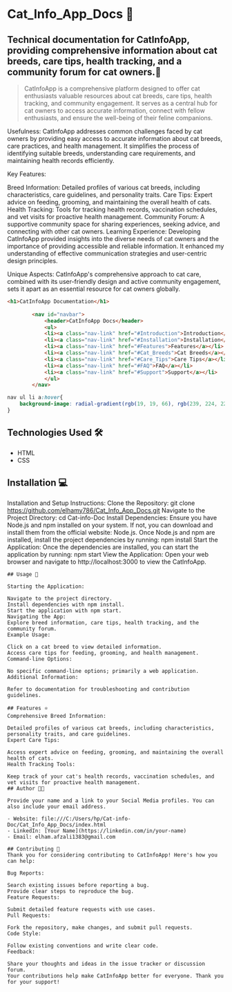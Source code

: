 #  Cat_Info_App_Docs 🚀

## Technical documentation for CatInfoApp, providing comprehensive information about cat breeds, care tips, health tracking, and a community forum for cat owners.📝

> CatInfoApp is a comprehensive platform designed to offer cat enthusiasts valuable resources about cat breeds, care tips, health tracking, and community engagement. It serves as a central hub for cat owners to access accurate information, connect with fellow enthusiasts, and ensure the well-being of their feline companions.

Usefulness:
CatInfoApp addresses common challenges faced by cat owners by providing easy access to accurate information about cat breeds, care practices, and health management. It simplifies the process of identifying suitable breeds, understanding care requirements, and maintaining health records efficiently.

Key Features:

Breed Information: Detailed profiles of various cat breeds, including characteristics, care guidelines, and personality traits.
Care Tips: Expert advice on feeding, grooming, and maintaining the overall health of cats.
Health Tracking: Tools for tracking health records, vaccination schedules, and vet visits for proactive health management.
Community Forum: A supportive community space for sharing experiences, seeking advice, and connecting with other cat owners.
Learning Experience:
Developing CatInfoApp provided insights into the diverse needs of cat owners and the importance of providing accessible and reliable information. It enhanced my understanding of effective communication strategies and user-centric design principles.

Unique Aspects:
CatInfoApp's comprehensive approach to cat care, combined with its user-friendly design and active community engagement, sets it apart as an essential resource for cat owners globally.

```html
<h1>CatInfoApp Documentation</h1>
        
        <nav id="navbar">
            <header>CatInfoApp Docs</header>
            <ul>
            <li><a class="nav-link" href="#Introduction">Introduction</a></li>
            <li><a class="nav-link" href="#Installation">Installation</a></li>
            <li><a class="nav-link" href="#Features">Features</a></li>
            <li><a class="nav-link" href="#Cat_Breeds">Cat Breeds</a></li>
            <li><a class="nav-link" href="#Care_Tips">Care Tips</a></li>
            <li><a class="nav-link" href="#FAQ">FAQ</a></li>
            <li><a class="nav-link" href="#Support">Support</a></li>
            </ul>
        </nav>
```
```css
nav ul li a:hover{
    background-image: radial-gradient(rgb(19, 19, 66), rgb(239, 224, 227));
}
```
## Technologies Used 🛠️

- HTML
- CSS
## Installation 💻
Installation and Setup Instructions:
Clone the Repository:
git clone https://github.com/elhamy786/Cat_Info_App_Docs.git
Navigate to the Project Directory:
cd Cat-info-Doc
Install Dependencies:
Ensure you have Node.js and npm installed on your system. If not, you can download and install them from the official website: Node.js.
Once Node.js and npm are installed, install the project dependencies by running:
npm install
Start the Application:
Once the dependencies are installed, you can start the application by running:
npm start
View the Application:
Open your web browser and navigate to http://localhost:3000 to view the CatInfoApp.
```
## Usage 🎯

Starting the Application:

Navigate to the project directory.
Install dependencies with npm install.
Start the application with npm start.
Navigating the App:
Explore breed information, care tips, health tracking, and the community forum.
Example Usage:

Click on a cat breed to view detailed information.
Access care tips for feeding, grooming, and health management.
Command-line Options:

No specific command-line options; primarily a web application.
Additional Information:

Refer to documentation for troubleshooting and contribution guidelines.

## Features ⭐
Comprehensive Breed Information:

Detailed profiles of various cat breeds, including characteristics, personality traits, and care guidelines.
Expert Care Tips:

Access expert advice on feeding, grooming, and maintaining the overall health of cats.
Health Tracking Tools:

Keep track of your cat's health records, vaccination schedules, and vet visits for proactive health management.
## Author 👩‍💻

Provide your name and a link to your Social Media profiles. You can also include your email address.

- Website: file:///C:/Users/hp/Cat-info-Doc/Cat_Info_App_Docs/index.html
- LinkedIn: [Your Name](https://linkedin.com/in/your-name)
- Email: elham.afzali1383@gmail.com

## Contributing 🤝
Thank you for considering contributing to CatInfoApp! Here's how you can help:

Bug Reports:

Search existing issues before reporting a bug.
Provide clear steps to reproduce the bug.
Feature Requests:

Submit detailed feature requests with use cases.
Pull Requests:

Fork the repository, make changes, and submit pull requests.
Code Style:

Follow existing conventions and write clear code.
Feedback:

Share your thoughts and ideas in the issue tracker or discussion forum.
Your contributions help make CatInfoApp better for everyone. Thank you for your support!

